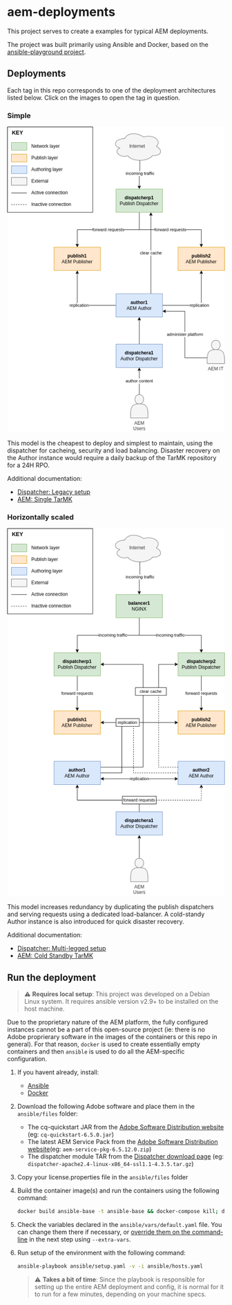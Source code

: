 # aem-deployments

This project serves to create a examples for typical AEM deployments.

The project was built primarily using Ansible and Docker, based on the [ansible-playground project](https://github.com/theopendle/ansible-playground).

## Deployments

Each tag in this repo corresponds to one of the deployment architectures listed below. Click on the images to open the tag in question.

### Simple
[![simple](./doc/simple.png)]()

This model is the cheapest to deploy and simplest to maintain, using the dispatcher for cacheing, security and load balancing. Disaster recovery on the Author instance would require a daily backup of the TarMK repository for a 24H RPO.

Additional documentation:
* [Dispatcher: Legacy setup](https://experienceleague.adobe.com/docs/experience-manager-learn/dispatcher-tutorial/chapter-2.html%3Flang%3Dit#the-%E2%80%9Clegacy%E2%80%9D-setup)
* [AEM: Single TarMK](https://experienceleague.adobe.com/docs/experience-manager-64/deploying/deploying/recommended-deploys.html?lang=en#single-tarmk-instance)


### Horizontally scaled
[![horizontal](./doc/horizontal.png)]()

This model increases redundancy by duplicating the publish dispatchers and serving requests using a dedicated load-balancer. A cold-standy Author instance is also introduced for quick disaster recovery.

Additional documentation:
* [Dispatcher: Multi-legged setup](https://experienceleague.adobe.com/docs/experience-manager-learn/dispatcher-tutorial/chapter-2.html%3Flang%3Dit#multi-legged-setup)
* [AEM: Cold Standby TarMK](https://experienceleague.adobe.com/docs/experience-manager-64/deploying/deploying/recommended-deploys.html?lang=en#tarmk-cold-standby)


## Run the deployment

> :warning: **Requires local setup**: This project was developed on a Debian Linux system. It requires ansible version v2.9+ to be installed on the host machine. 

Due to the proprietary nature of the AEM platform, the fully configured instances cannot be a part of this open-source project (ie: there is no Adobe proprierary software in the images of the containers or this repo in general). For that reason, `docker` is used to create essentially empty containers and then `ansible` is used to do all the AEM-specific configuration. 

1. If you havent already, install:
    * [Ansible](https://docs.ansible.com/ansible/latest/installation_guide/intro_installation.html)
    * [Docker](https://docs.docker.com/get-docker/)

2. Download the following Adobe software and place them in the `ansible/files` folder:
    * The cq-quickstart JAR from the [Adobe Software Distribution website](https://experience.adobe.com/#/downloads/content/software-distribution/en/aem.html) (eg: `cq-quickstart-6.5.0.jar`)
    * The latest AEM Service Pack from the [Adobe Software Distribution website](https://experience.adobe.com/#/downloads/content/software-distribution/en/aem.html)(eg: `aem-service-pkg-6.5.12.0.zip`)
    * The dispatcher module TAR from the [Dispatcher download page](https://experienceleague.adobe.com/docs/experience-manager-dispatcher/using/getting-started/release-notes.html?lang=en#downloads) (eg: `dispatcher-apache2.4-linux-x86_64-ssl1.1-4.3.5.tar.gz`)

3. Copy your license.properties file in the `ansible/files` folder

4. Build the container image(s) and run the containers using the following command:
    ```bash
    docker build ansible-base -t ansible-base && docker-compose kill; docker-compose rm -f && docker-compose build && docker-compose up -d
    ```

5. Check the variables declared in the `ansible/vars/default.yaml` file. You can change them there if necessary, or [override them on the command-line](https://docs.ansible.com/ansible/latest/user_guide/playbooks_variables.html#defining-variables-at-runtime) in the next step using `--extra-vars`.

6. Run setup of the environment with the following command:
    ```bash
    ansible-playbook ansible/setup.yaml -v -i ansible/hosts.yaml
    ```
    > :warning: **Takes a bit of time**: Since the playbook is responsible for setting up the entire AEM deployment and config, it is normal for it to run for a few minutes, depending on your machine specs.
